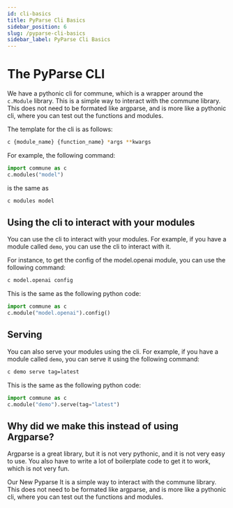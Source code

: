 ```yaml
---
id: cli-basics
title: PyParse Cli Basics
sidebar_position: 6
slug: /pyparse-cli-basics
sidebar_label: PyParse Cli Basics
---
```


# The PyParse CLI

We have a pythonic cli for commune, which is a wrapper around the `c.Module` library. This is a simple way to interact with the commune library. This does not need to be formated like argparse, and is more like a pythonic cli, where you can test out the functions and modules.

The template for the cli is as follows:

```bash
c {module_name} {function_name} *args **kwargs
```

For example, the following command:

```python
import commune as c
c.modules("model")
```

is the same as

```bash
c modules model
```

## Using the cli to interact with your modules

You can use the cli to interact with your modules. For example, if you have a module called `demo`, you can use the cli to interact with it.

For instance, to get the config of the model.openai module, you can use the following command:

```bash
c model.openai config
```

This is the same as the following python code:

```python
import commune as c
c.module("model.openai").config()
```

## Serving

You can also serve your modules using the cli. For example, if you have a module called `demo`, you can serve it using the following command:

```bash
c demo serve tag=latest
```

This is the same as the following python code:

```python
import commune as c
c.module("demo").serve(tag="latest")
```

## Why did we make this instead of using Argparse?

Argparse is a great library, but it is not very pythonic, and it is not very easy to use. You also have to write a lot of boilerplate code to get it to work, which is not very fun.

Our New Pyparse It is a simple way to interact with the commune library. This does not need to be formated like argparse, and is more like a pythonic cli, where you can test out the functions and modules.
